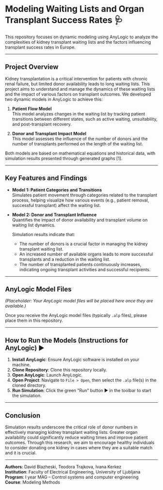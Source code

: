 # Modeling Waiting Lists and Organ Transplant Success Rates 🩺

This repository focuses on dynamic modeling using AnyLogic to analyze the complexities of kidney transplant waiting lists and the factors influencing transplant success rates in Europe.

---

## Project Overview

Kidney transplantation is a critical intervention for patients with chronic renal failure, but limited donor availability leads to long waiting lists. This project aims to understand and manage the dynamics of these waiting lists and the impact of various factors on transplant outcomes. We developed two dynamic models in AnyLogic to achieve this:

1. **Patient Flow Model**  
   This model analyzes changes in the waiting list by tracking patient transitions between different states, such as active waiting, unsuitability, and post-transplant recovery.

2. **Donor and Transplant Impact Model**  
   This model assesses the influence of the number of donors and the number of transplants performed on the length of the waiting list.

Both models are based on mathematical equations and historical data, with simulation results presented through generated graphs [1].

---

## Key Features and Findings

- **Model 1: Patient Categories and Transitions**  
  Simulates patient movement through categories related to the transplant process, helping visualize how various events (e.g., patient removal, successful transplant) affect the waiting list.

- **Model 2: Donor and Transplant Influence**  
  Quantifies the impact of donor availability and transplant volume on waiting list dynamics.

  Simulation results indicate that:  
  - The number of donors is a crucial factor in managing the kidney transplant waiting list.  
  - An increased number of available organs leads to more successful transplants and a reduction in the waiting list.  
  - The number of transplanted patients continuously increases, indicating ongoing transplant activities and successful recipients.

---

## AnyLogic Model Files

*(Placeholder: Your AnyLogic model files will be placed here once they are available.)*

Once you receive the AnyLogic model files (typically `.alp` files), please place them in this repository.

---

## How to Run the Models (Instructions for AnyLogic) ▶️

1. **Install AnyLogic**: Ensure AnyLogic software is installed on your machine.  
2. **Clone Repository**: Clone this repository locally.  
3. **Open AnyLogic**: Launch AnyLogic.  
4. **Open Project**: Navigate to `File > Open`, then select the `.alp` file(s) in the cloned directory.  
5. **Run Simulation**: Click the green "Run" button ▶️ in the toolbar to start the simulation.

---

## Conclusion

Simulation results underscore the critical role of donor numbers in effectively managing kidney transplant waiting lists. Greater organ availability could significantly reduce waiting times and improve patient outcomes. Through this research, we aim to encourage healthy individuals to consider donating one kidney in cases where they are a suitable match and it is crucial.

---

**Authors**: David Blazheski, Teodora Trajkova, Ivana Kerkez  
**Institution**: Faculty of Electrical Engineering, University of Ljubljana
**Program**: I year MAG – Control systems and computer engineering  
**Course**: Modeling Methods
